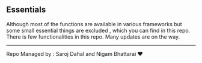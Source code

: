 ## Essentials

Although most of the functions are available in various frameworks but some small essential things are excluded , which you can find in this repo.
There is few functionalities in this repo. Many updates are on the way.

---

Repo Managed by : Saroj Dahal and Nigam Bhattarai :heart:
